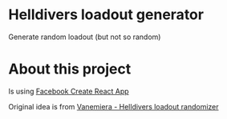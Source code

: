 # Helldivers loadout generator

Generate random loadout (but not so random)

# About this project

Is using [Facebook Create React App](https://github.com/facebook/create-react-app)

Original idea is from [Vanemiera - Helldivers loadout randomizer](http://vanemiera.net/liber-coffee/)
